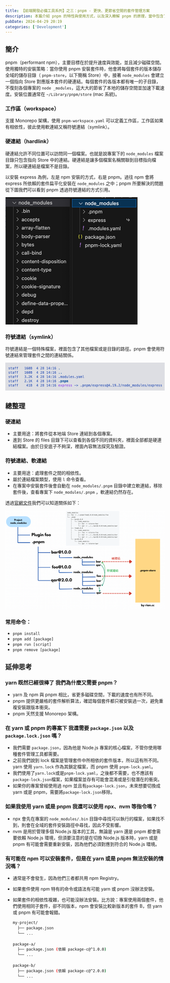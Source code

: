 ```yaml
---
title: 【前端開發必備工具系列】之三：pnpm - 更快、更節省空間的套件管理方案
description: 本篇介紹 pnpm 的特性與使用方式，以及深入瞭解 pnpm 的原理，當中包含了硬連結與符號連結的概念。
pubDate: 2024-04-29 20:19
categories: ['Development']
---
```


## 簡介
pnpm（performant npm），主要目標在於提升速度與效能，並且減少磁碟空間。使用獨特的安裝策略：當你使用 pnpm 安裝套件時，他會將每個套件的版本儲存全域的儲存目錄（ `pnpm-store`，以下簡稱 Store）中，接著 `node_modules` 會建立一個指向 Store 對應版本套件的硬連結。每個套件的各版本都有唯一的子目錄，不復刻各個專案的 `node _modules`，這大大的節省了本地的儲存空間並加速下載速度。安裝位置通常在 `~/Library/pnpm/store` (mac 系統)。

### 工作區（workspace）
支援 Monorepo 架構，使用 `pnpm-workspace.yaml` 可以定義工作區，工作區如果有相依性，彼此使用軟連結又稱符號連結（symlink）。

### 硬連結（hardlink）
硬連結允許不同位置可以訪問同一個檔案。也就是說專案下的 `node_modules` 檔案目錄只包含指向 Store 中的連結。硬連結是讓多個檔案名稱關聯到目標指向檔案，所以硬連結是檔案不是目錄。

以安裝 express 為例，左是 npm 安裝的方式，右是 pnpm。過往 npm 會將 express 所依賴的套件扁平化安裝在 `node_modules` 之中；pnpm 所要解決的問題從下圖我們可以看到 pnpm 透過符號連結的方式引用。

![npm-pnpm-archivist.png](npm-pnpm-archivist.png)

### 符號連結（symlink）
符號連結是一個特殊檔案，裡面包含了其他檔案或是目錄的路徑。pnpm 會使用符號連結來管理套件之間的連結關係。

![symlink-refer.png](symlink-refer.png)

## 總整理

### 硬連結

- 主要用途：將套件從本地端 Store 連結到各個專案。
- 進到 Store 的 files 目錄下可以查看到各個不同的資料夾，裡面全部都是硬連結檔案。由於日安底子不夠深，裡面內容無法探究及驗證。

### 符號連結、軟連結

- 主要用途：處理套件之間的相依性。
- 屬於連結檔案類型，使用 `l` 命令查看。
- 在專案中安裝套件後會自動在 `node_modules/.pnpm` 目錄中建立軟連結，移除套件後，查看專案下 `node_modules/.pnpm` ，軟連結仍然存在。


透過[官網文件](https://pnpm.io/zh-TW/symlinked-node-modules-structure)我們可以知道關係如下：

![illustration-of-the-principle-of-pnpm.png](illustration-of-the-principle-of-pnpm.png)

### 常用命令：

- `pnpm install`
- `pnpm add [package]`
- `pnpm run [script]`
- `pnpm remove [package]`

## 延伸思考

### yarn 既然已經很棒了 我們為什麼又需要 pnpm？

- yarn 及 npm 與 pnpm 相比，省更多磁碟空間，下載的速度也有所不同。
- pnpm 提供更嚴格的套件解析算法，確認每個套件都只被安裝過一次，避免重複安裝跟版本衝突。
- pnpm 天然支援 Monorepo 架構。 

### 在 yarn 或 pnpm 的專案下 我還需要 `package.json` 以及 `package.lock.json` 嗎？
- 我們需要 `package.json`，因為他是 Node.js 專案的核心檔案，不管你使用哪種套件管理工具都需要。
- 之前我們說到 lock 檔案是管理套件中所相依的套件版本，所以這有所不同。yarn 使用 `yarn.lock` 作為其鎖定檔案，而 pnpm 使用 `pnpm-lock.yaml`。
- 我們使用了`yarn.lock`或是`pnpm-lock.yaml`，之後都不需要，也不應該有`package-lock.json`檔案，如果檔案並存有可能會混淆或是引發潛在的衝突。
- 如果你的專案曾經使用過 npm 並且有`package-lock.json`，未來想要切換成 yarn 或是 pnpm，需要將`package-lock.json`移除。

### 如果我使用 yarn 或是 pnpm 我還可以使用 npx、nvm 等指令嗎？
- npx 會先在專案的 `node_modules/.bin` 目錄中尋找可以執行的檔案，如果找不到，則會在全域的套件安裝路徑中尋找，因此不受影響。
- nvm 是用於管理多個 Node.js 版本的工具，無論是 yarn 還是 pnpm 都會需要依賴 Node.js 環境，但須要注意的是在切換 Node.js 版本時，yarn 或是 pnpm 有可能會需要重新安裝，因為他們必須對應到符合的 Node.js 環境。

### 有可能在 npm 可以安裝套件，但是在 yarn 或是 pnpm 無法安裝的情況嗎？

- 通常是不會發生，因為他們三者都共用 npm Registry。
- 如果套件使用 npm 特有的命令或語法有可能 yarn 或 pnpm 沒辦法安裝。
- 如果套件的相依性複雜，也可能沒辦法安裝。比方說：專案使用兩個套件，他們使用相同子套件，卻不同版本，npm 會安裝比較新版本的套件 B，但 yarn 或 pnpm 有可能會報錯。

  ```bash
  my-project/
    ├── package.json
    └── ...
  
  package-a/
    ├── package.json (依賴 package-c@^1.0.0)
    └── ...
  
  package-b/
    ├── package.json (依賴 package-c@^2.0.0)
    └── ...
  ```
